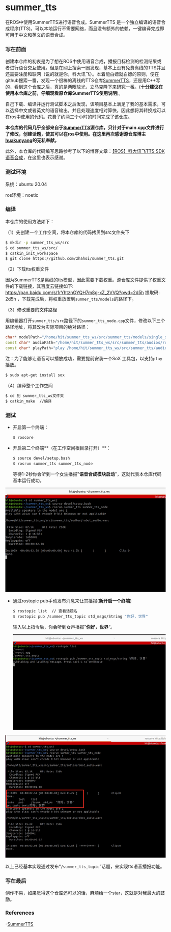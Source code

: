 # summer_tts
在ROS中使用SummerTTS进行语音合成。SummerTTS 是一个独立编译的语音合成程序(TTS)。可以本地运行不需要网络，而且没有额外的依赖，一键编译完成即可用于中文和英文的语音合成。



### 写在前面

创建本仓库的初衷是为了想在ROS中使用语音合成，播报目标检测的检测结果或者进行语音交互使用。但是在网上搜索一圈发现，基本上没有免费离线的TTS并且还需要注册和联网（说的就是你，科大讯飞）。本着能白嫖就白嫖的原则，便在github搜索一番，发现一个很棒的离线的TTS仓库[SummerTTS](https://github.com/huakunyang/SummerTTS)，还是用C++写的，看到这个仓库之后，真的是两眼放光，立马克隆下来研究一番。(**十分建议在使用本仓库之前，仔细观看原仓库SummerTTS使用说明**)。

自己下载、编译并运行测试脚本之后发现，该项目基本上满足了我的基本需求，可以选择中文或者英文的语音输出，并且处理速度相对算快，因此想将其转换成可以在ros中使用的代码。花费了约两三个小时的时间完成了该仓库。

**本仓库的代码几乎全部来自于[SummerTTS](https://github.com/huakunyang/SummerTTS)源仓库，只针对于main.cpp文件进行了修改，创建话题，使其可以在ros中使用。在这里再次感谢源仓库博主[huakunyang](https://github.com/huakunyang)的无私奉献。**

此外，本仓库的代码编写思路参考了以下的博客文章：[【ROS】科大讯飞TTS SDK 语音合成](https://zhuanlan.zhihu.com/p/695906352)，在这里也表示感谢。



### 测试环境

系统：ubuntu 20.04

ros环境：noetic



### 编译

本仓库的使用方法如下：

（1）先创建一个工作空间，将本仓库的代码拷贝到src文件夹下

```sh
$ mkdir -p summer_tts_ws/src
$ cd summer_tts_ws/src/
$ catkin_init_workspace
$ git clone https://github.com/zhahoi/summer_tts.git
```

（2）下载tts权重文件

因为SummerTTS是离线的tts模型，因此需要下载权重。源仓库文件提供了权重文件的下载链接，其百度云链接如下: https://pan.baidu.com/s/1rYhtznOYQH7m8g-xZ_2VVQ?pwd=2d5h 提取码: 2d5h  ，下载完成后，将权重放置到`summer_tts/models`的路径下。

（3）修改重要的文件路径

用编辑器打开`summer_tts/src`路径下的`summer_tts_node.cpp`文件，修改以下三个路径地址，将其改为实际项目的绝对路径：

```c++
char* modelPath="/home/hit/summer_tts_ws/src/summer_tts/models/single_speaker_fast.bin"; //加载tts模型权重
const char* audioPath="/home/hit/summer_tts_ws/src/summer_tts/audios/robot_audio.wav"; // 生成的wav文件保存路径
const char* playPath="play /home/hit/summer_tts_ws/src/summer_tts/audios/robot_audio.wav"; // 播放音频的脚本
```

注：为了能够让语音可以播放成功，需要提前安装一个SoX 工具包，以支持`play`播放。

```sh
$ sudo apt-get install sox
```

（4）编译整个工作空间

```sh
$ cd 到 summer_tts_ws文件夹
$ catkin_make  //编译
```



### 测试

- 开启第一个终端：

  ```sh
  $ roscore
  ```

- 开启第二个终端**（在工作空间根目录打开）**：

  ```sh
  $ source devel/setup.bash
  $ rosrun summer_tts summer_tts_node
  ```

  等待1-2秒你会听到一个女生播报"**语音合成模块启动**"，这就代表本仓库代码基本运行成功。

  

![输出1](https://github.com/zhahoi/summer_tts/blob/main/docs/%E8%BE%93%E5%87%BA1.png)

- 通过rostopic pub手动发布消息来让其播报(**新开启一个终端**)

  ```sh
  $ rostopic list  // 查看话题名
  $ rostopic pub /summer_tts_topic std_msgs/String "你好，世界"
  ```

  输入以上指令后，你会听到女声播报”**你好，世界**“。

  ![输出2](https://github.com/zhahoi/summer_tts/blob/main/docs/%E8%BE%93%E5%87%BA2.png)

![输出3](https://github.com/zhahoi/summer_tts/blob/main/docs/%E8%BE%93%E5%87%BA3.png)



以上已经基本实现通过发布“`/summer_tts_topic`”话题，来实现tts语音播报功能。



### 写在最后

创作不易，如果觉得这个仓库还可以的话，麻烦给一个star，这就是对我最大的鼓励。



### References

-[SummerTTS](https://github.com/huakunyang/SummerTTS)
